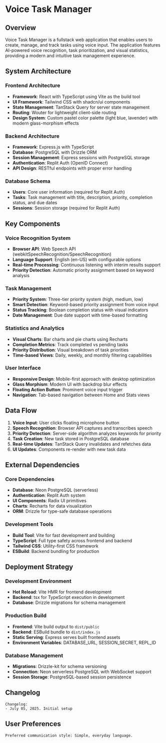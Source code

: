 # Voice Task Manager

## Overview

Voice Task Manager is a fullstack web application that enables users to create, manage, and track tasks using voice input. The application features AI-powered voice recognition, task prioritization, and visual statistics, providing a modern and intuitive task management experience.

## System Architecture

### Frontend Architecture
- **Framework**: React with TypeScript using Vite as the build tool
- **UI Framework**: Tailwind CSS with shadcn/ui components
- **State Management**: TanStack Query for server state management
- **Routing**: Wouter for lightweight client-side routing
- **Design System**: Custom pastel color palette (light blue, lavender) with modern glass-morphism effects

### Backend Architecture
- **Framework**: Express.js with TypeScript
- **Database**: PostgreSQL with Drizzle ORM
- **Session Management**: Express sessions with PostgreSQL storage
- **Authentication**: Replit Auth (OpenID Connect)
- **API Design**: RESTful endpoints with proper error handling

### Database Schema
- **Users**: Core user information (required for Replit Auth)
- **Tasks**: Task management with title, description, priority, completion status, and due dates
- **Sessions**: Session storage (required for Replit Auth)

## Key Components

### Voice Recognition System
- **Browser API**: Web Speech API (webkitSpeechRecognition/SpeechRecognition)
- **Language Support**: English (en-US) with configurable options
- **Real-time Processing**: Continuous listening with interim results support
- **Priority Detection**: Automatic priority assignment based on keyword analysis

### Task Management
- **Priority System**: Three-tier priority system (high, medium, low)
- **Smart Detection**: Keyword-based priority assignment from voice input
- **Status Tracking**: Boolean completion status with visual indicators
- **Date Management**: Due date support with time-based formatting

### Statistics and Analytics
- **Visual Charts**: Bar charts and pie charts using Recharts
- **Completion Metrics**: Track completed vs pending tasks
- **Priority Distribution**: Visual breakdown of task priorities
- **Time-based Views**: Daily, weekly, and monthly filtering capabilities

### User Interface
- **Responsive Design**: Mobile-first approach with desktop optimization
- **Glass Morphism**: Modern UI with backdrop blur effects
- **Floating Action Button**: Prominent voice input trigger
- **Navigation**: Tab-based navigation between Home and Stats views

## Data Flow

1. **Voice Input**: User clicks floating microphone button
2. **Speech Recognition**: Browser API captures and transcribes speech
3. **Priority Detection**: Server-side algorithm analyzes keywords for priority
4. **Task Creation**: New task stored in PostgreSQL database
5. **Real-time Updates**: TanStack Query invalidates and refetches data
6. **UI Updates**: Components re-render with new task data

## External Dependencies

### Core Dependencies
- **Database**: Neon PostgreSQL (serverless)
- **Authentication**: Replit Auth system
- **UI Components**: Radix UI primitives
- **Charts**: Recharts for data visualization
- **ORM**: Drizzle for type-safe database operations

### Development Tools
- **Build Tool**: Vite for fast development and building
- **TypeScript**: Full type safety across frontend and backend
- **Tailwind CSS**: Utility-first CSS framework
- **ESBuild**: Backend bundling for production

## Deployment Strategy

### Development Environment
- **Hot Reload**: Vite HMR for frontend development
- **Backend**: tsx for TypeScript execution in development
- **Database**: Drizzle migrations for schema management

### Production Build
- **Frontend**: Vite build output to `dist/public`
- **Backend**: ESBuild bundle to `dist/index.js`
- **Static Serving**: Express serves built frontend assets
- **Environment Variables**: DATABASE_URL, SESSION_SECRET, REPL_ID

### Database Management
- **Migrations**: Drizzle-kit for schema versioning
- **Connection**: Neon serverless PostgreSQL with WebSocket support
- **Session Storage**: PostgreSQL-based session persistence

## Changelog

```
Changelog:
- July 05, 2025. Initial setup
```

## User Preferences

```
Preferred communication style: Simple, everyday language.
```